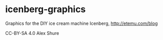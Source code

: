 icenberg-graphics
=================

Graphics for the DIY ice cream machine Icenberg, http://etemu.com/blog

CC-BY-SA 4.0 Alex Shure
